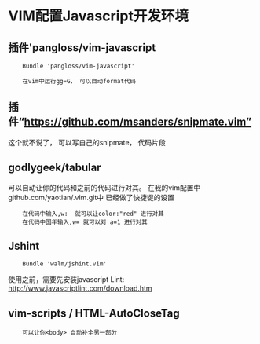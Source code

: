 # VIM配置Javascript开发环境

## 插件'pangloss/vim-javascript

        Bundle 'pangloss/vim-javascript'
        
        在vim中运行gg=G， 可以自动format代码
        

## 插件“https://github.com/msanders/snipmate.vim” 

这个就不说了， 可以写自己的snipmate， 代码片段

## godlygeek/tabular

可以自动让你的代码和之前的代码进行对其。 在我的vim配置中github.com/yaotian/.vim.git中 已经做了快捷键的设置

        在代码中输入,w:  就可以让color:"red" 进行对其
        在代码中国年输入,w= 就可以对 a=1 进行对其

## Jshint

        Bundle 'walm/jshint.vim'
        
使用之前，需要先安装javascript Lint: http://www.javascriptlint.com/download.htm

## vim-scripts / HTML-AutoCloseTag

        可以让你<body> 自动补全另一部分










